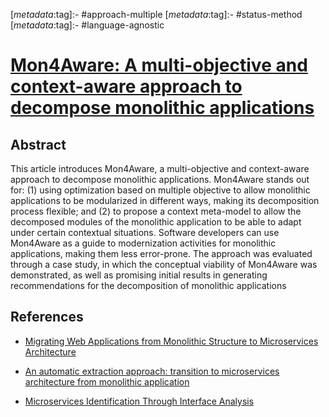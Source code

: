 <!-- deno-fmt-ignore-start -->

[_metadata_:tag]:- #approach-multiple
[_metadata_:tag]:- #status-method
[_metadata_:tag]:- #language-agnostic

<!-- deno-fmt-ignore-end -->

# [Mon4Aware: A multi-objective and context-aware approach to decompose monolithic applications](https://doi.org/10.1145/3466933.3466949)

## Abstract

This article introduces Mon4Aware, a multi-objective and context-aware approach
to decompose monolithic applications. Mon4Aware stands out for: (1) using
optimization based on multiple objective to allow monolithic applications to be
modularized in different ways, making its decomposition process flexible; and
(2) to propose a context meta-model to allow the decomposed modules of the
monolithic application to be able to adapt under certain contextual situations.
Software developers can use Mon4Aware as a guide to modernization activities for
monolithic applications, making them less error-prone. The approach was
evaluated through a case study, in which the conceptual viability of Mon4Aware
was demonstrated, as well as promising initial results in generating
recommendations for the decomposition of monolithic applications

## References

- [Migrating Web Applications from Monolithic Structure to Microservices Architecture](./migrating-web-applications-from-monolithic-structure-to-microservices-architecture.md)

- [An automatic extraction approach: transition to microservices architecture from monolithic application](./an-automatic-extraction-approach-transition-to-microservices-architecture-from-monolithic-application.md)

- [Microservices Identification Through Interface Analysis](./microservices-identification-through-interface-analysis.md)
